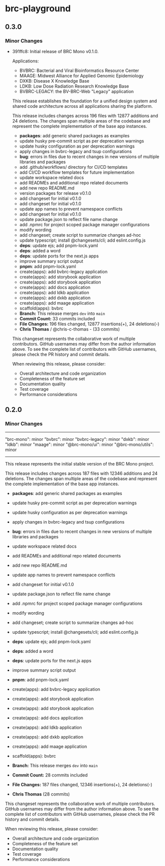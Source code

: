 # brc-playground

## 0.3.0

### Minor Changes

- 391ffc8: Initial release of BRC Mono v0.1.0.

  Applications:

  - BVBRC: Bacterial and Viral Bioinformatics Resource Center
  - MAAGE: Midwest Alliance for Applied Genomic Epidemiology
  - DXKB: Disease X Knowledge Base
  - LDKB: Low Dose Radiation Research Knowledge Base
  - BVBRC-LEGACY: the BV-BRC-Web "Legacy" application

  This release establishes the foundation for a unified design system and shared code architecture across all applications sharing the platform.

  This release includes changes across 196 files with 12877 additions and 24 deletions. The changes span multiple areas of the codebase and represent the complete implementation of the base app instances.

  - **packages**: add generic shared packages as examples
  - update husky pre-commit script as per deprecation warnings
  - update husky configuration as per deprecation warnings
  - apply changes in bvbrc-legacy and tsup configurations
  - **bug**: errors in files due to recent changes in new versions of multiple libraries and packages
  - add .github/workflows/ directory for CI/CD templates
  - add CI/CD workflow templates for future implementation
  - update workspace related docs
  - add READMEs and additional repo related documents
  - add new repo README.md
  - version packages for release v0.1.0
  - add changeset for initial v0.1.0
  - add changeset for initial v0.1.0
  - update app names to prevent namespace conflicts
  - add changeset for initial v0.1.0
  - update package.json to reflect file name change
  - add .npmrc for project scoped package manager configurations
  - modify wording
  - add changeset; create script to summarize changes ad-hoc
  - update typescript; install @changesets/cli; add eslint.config.js
  - **deps**: update ejs; add pnpm-lock.yaml
  - **deps**: added a word
  - **deps**: update ports for the next.js apps
  - improve summary script output
  - **pnpm**: add pnpm-lock.yaml
  - create(apps): add bvbrc-legacy application
  - create(apps): add storybook application
  - create(apps): add storybook application
  - create(apps): add docs application
  - create(apps): add ldkb application
  - create(apps): add dxkb application
  - create(apps): add maage application
  - scaffold(apps): bvbrc
  - **Branch:** This release merges `dev` into `main`
  - **Commit Count:** 33 commits included
  - **File Changes:** 196 files changed, 12877 insertions(+), 24 deletions(-)
  - **Chris Thomas** / @chris-c-thomas - (33 commits)

  This changeset represents the collaborative work of multiple contributors. GitHub usernames may differ from the author information above. To see the complete list of contributors with GitHub usernames, please check the PR history and commit details.

  When reviewing this release, please consider:

  - Overall architecture and code organization
  - Completeness of the feature set
  - Documentation quality
  - Test coverage
  - Performance considerations

## 0.2.0

### Minor Changes

---

"brc-mono": minor
"bvbrc": minor
"bvbrc-legacy": minor
"dxkb": minor
"ldkb": minor
"maage": minor
"@brc-mono/ui": minor
"@brc-mono/utils": minor

---

This release represents the initial stable version of the BRC Mono project.

This release includes changes across 187 files with 12346 additions and 24 deletions. The changes span multiple areas of the codebase and represent the complete implementation of the base app instances.

- **packages**: add generic shared packages as examples

- update husky pre-commit script as per deprecation warnings
- update husky configuration as per deprecation warnings
- apply changes in bvbrc-legacy and tsup configurations
- **bug**: errors in files due to recent changes in new versions of multiple libraries and packages

- update workspace related docs
- add READMEs and additional repo related documents
- add new repo README.md

- update app names to prevent namespace conflicts
- add changeset for initial v0.1.0
- update package.json to reflect file name change
- add .npmrc for project scoped package manager configurations
- modify wording
- add changeset; create script to summarize changes ad-hoc
- update typescript; install @changesets/cli; add eslint.config.js
- **deps**: update ejs; add pnpm-lock.yaml
- **deps**: added a word
- **deps**: update ports for the next.js apps

- improve summary script output

- **pnpm**: add pnpm-lock.yaml

- create(apps): add bvbrc-legacy application
- create(apps): add storybook application
- create(apps): add storybook application
- create(apps): add docs application
- create(apps): add ldkb application
- create(apps): add dxkb application
- create(apps): add maage application
- scaffold(apps): bvbrc

- **Branch:** This release merges `dev` into `main`
- **Commit Count:** 28 commits included
- **File Changes:** 187 files changed, 12346 insertions(+), 24 deletions(-)

- **Chris Thomas** (28 commits)

This changeset represents the collaborative work of multiple contributors. GitHub usernames may differ from the author information above. To see the complete list of contributors with GitHub usernames, please check the PR history and commit details.

When reviewing this release, please consider:

- Overall architecture and code organization
- Completeness of the feature set
- Documentation quality
- Test coverage
- Performance considerations
